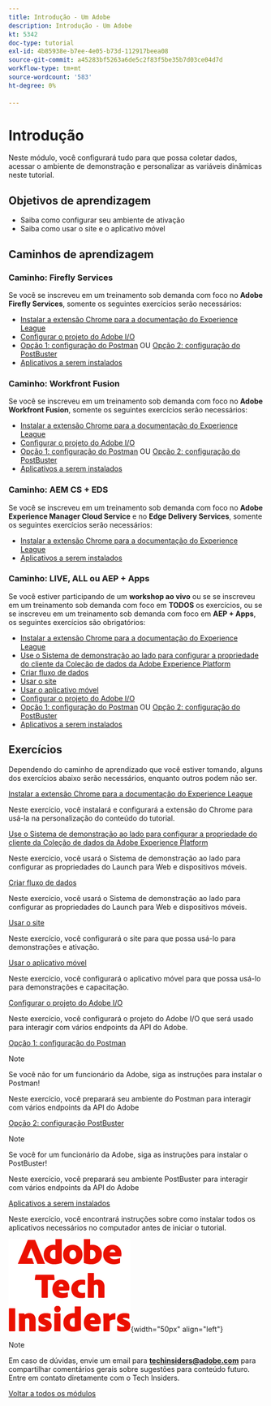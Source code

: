 ```yaml
---
title: Introdução - Um Adobe
description: Introdução - Um Adobe
kt: 5342
doc-type: tutorial
exl-id: 4b85938e-b7ee-4e05-b73d-112917beea08
source-git-commit: a45283bf5263a6de5c2f83f5be35b7d03ce04d7d
workflow-type: tm+mt
source-wordcount: '583'
ht-degree: 0%

---
```


# Introdução

Neste módulo, você configurará tudo para que possa coletar dados, acessar o ambiente de demonstração e personalizar as variáveis dinâmicas neste tutorial.

## Objetivos de aprendizagem

- Saiba como configurar seu ambiente de ativação
- Saiba como usar o site e o aplicativo móvel

## Caminhos de aprendizagem

### Caminho: Firefly Services

Se você se inscreveu em um treinamento sob demanda com foco no **Adobe Firefly Services**, somente os seguintes exercícios serão necessários:

- [Instalar a extensão Chrome para a documentação do Experience League](./ex1.md)
- [Configurar o projeto do Adobe I/O](./ex6.md)
- [Opção 1: configuração do Postman](./ex7.md) OU [Opção 2: configuração do PostBuster](./ex8.md)
- [Aplicativos a serem instalados](./ex9.md)

### Caminho: Workfront Fusion

Se você se inscreveu em um treinamento sob demanda com foco no **Adobe Workfront Fusion**, somente os seguintes exercícios serão necessários:

- [Instalar a extensão Chrome para a documentação do Experience League](./ex1.md)
- [Configurar o projeto do Adobe I/O](./ex6.md)
- [Opção 1: configuração do Postman](./ex7.md) OU [Opção 2: configuração do PostBuster](./ex8.md)
- [Aplicativos a serem instalados](./ex9.md)

### Caminho: AEM CS + EDS

Se você se inscreveu em um treinamento sob demanda com foco no **Adobe Experience Manager Cloud Service** e no **Edge Delivery Services**, somente os seguintes exercícios serão necessários:

- [Instalar a extensão Chrome para a documentação do Experience League](./ex1.md)
- [Aplicativos a serem instalados](./ex9.md)

### Caminho: LIVE, ALL ou AEP + Apps

Se você estiver participando de um **workshop ao vivo** ou se se inscreveu em um treinamento sob demanda com foco em **TODOS** os exercícios, ou se se inscreveu em um treinamento sob demanda com foco em **AEP + Apps**, os seguintes exercícios são obrigatórios:

- [Instalar a extensão Chrome para a documentação do Experience League](./ex1.md)
- [Use o Sistema de demonstração ao lado para configurar a propriedade do cliente da Coleção de dados da Adobe Experience Platform](./ex2.md)
- [Criar fluxo de dados](./ex3.md)
- [Usar o site](./ex4.md)
- [Usar o aplicativo móvel](./ex5.md)
- [Configurar o projeto do Adobe I/O](./ex6.md)
- [Opção 1: configuração do Postman](./ex7.md) OU [Opção 2: configuração do PostBuster](./ex8.md)
- [Aplicativos a serem instalados](./ex9.md)

## Exercícios

Dependendo do caminho de aprendizado que você estiver tomando, alguns dos exercícios abaixo serão necessários, enquanto outros podem não ser.

[Instalar a extensão Chrome para a documentação do Experience League](./ex1.md)

Neste exercício, você instalará e configurará a extensão do Chrome para usá-la na personalização do conteúdo do tutorial.

[Use o Sistema de demonstração ao lado para configurar a propriedade do cliente da Coleção de dados da Adobe Experience Platform](./ex2.md)

Neste exercício, você usará o Sistema de demonstração ao lado para configurar as propriedades do Launch para Web e dispositivos móveis.

[Criar fluxo de dados](./ex3.md)

Neste exercício, você usará o Sistema de demonstração ao lado para configurar as propriedades do Launch para Web e dispositivos móveis.

[Usar o site](./ex4.md)

Neste exercício, você configurará o site para que possa usá-lo para demonstrações e ativação.

[Usar o aplicativo móvel](./ex5.md)

Neste exercício, você configurará o aplicativo móvel para que possa usá-lo para demonstrações e capacitação.

[Configurar o projeto do Adobe I/O](./ex6.md)

Neste exercício, você configurará o projeto do Adobe I/O que será usado para interagir com vários endpoints da API do Adobe.

[Opção 1: configuração do Postman](./ex7.md)

>[!NOTE]
>
>Se você não for um funcionário da Adobe, siga as instruções para instalar o Postman!

Neste exercício, você preparará seu ambiente do Postman para interagir com vários endpoints da API do Adobe

[Opção 2: configuração PostBuster](./ex8.md)

>[!NOTE]
>
>Se você for um funcionário da Adobe, siga as instruções para instalar o PostBuster!

Neste exercício, você preparará seu ambiente PostBuster para interagir com vários endpoints da API do Adobe

[Aplicativos a serem instalados](./ex9.md)

Neste exercício, você encontrará instruções sobre como instalar todos os aplicativos necessários no computador antes de iniciar o tutorial.

![Informantes técnicos](./../../../assets/images/techinsiders.png){width="50px" align="left"}

>[!NOTE]
>
>Em caso de dúvidas, envie um email para **techinsiders@adobe.com** para compartilhar comentários gerais sobre sugestões para conteúdo futuro. Entre em contato diretamente com o Tech Insiders.

[Voltar a todos os módulos](../../../overview.md)
